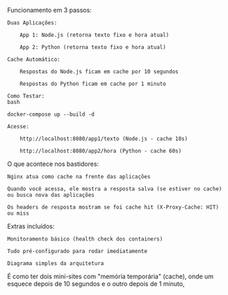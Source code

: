 Funcionamento em 3 passos:

    Duas Aplicações:

        App 1: Node.js (retorna texto fixo e hora atual)

        App 2: Python (retorna texto fixo e hora atual)

    Cache Automático:

        Respostas do Node.js ficam em cache por 10 segundos

        Respostas do Python ficam em cache por 1 minuto

    Como Testar:
    bash

    docker-compose up --build -d

    Acesse:

        http://localhost:8080/app1/texto (Node.js - cache 10s)

        http://localhost:8080/app2/hora (Python - cache 60s)

O que acontece nos bastidores:

    Nginx atua como cache na frente das aplicações

    Quando você acessa, ele mostra a resposta salva (se estiver no cache) ou busca nova das aplicações

    Os headers de resposta mostram se foi cache hit (X-Proxy-Cache: HIT) ou miss

Extras incluídos:

    Monitoramento básico (health check dos containers)

    Tudo pré-configurado para rodar imediatamente

    Diagrama simples da arquitetura

É como ter dois mini-sites com "memória temporária" (cache), onde um esquece depois de 10 segundos e o outro depois de 1 minuto,

